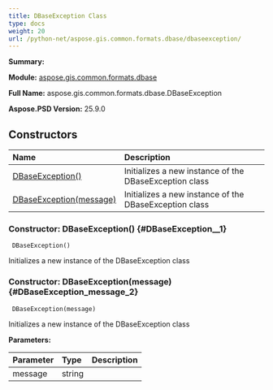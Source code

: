 ```yaml
---
title: DBaseException Class
type: docs
weight: 20
url: /python-net/aspose.gis.common.formats.dbase/dbaseexception/
---
```


**Summary:** 

**Module:** [aspose.gis.common.formats.dbase](/psd/python-net/aspose.gis.common.formats.dbase/)

**Full Name:** aspose.gis.common.formats.dbase.DBaseException

**Aspose.PSD Version:** 25.9.0

## **Constructors**
| **Name** | **Description** |
| :- | :- |
| [DBaseException()](#DBaseException__1) | Initializes a new instance of the DBaseException class |
| [DBaseException(message)](#DBaseException_message_2) | Initializes a new instance of the DBaseException class |


### Constructor: DBaseException() {#DBaseException__1}


```
 DBaseException() 
```

Initializes a new instance of the DBaseException class

### Constructor: DBaseException(message) {#DBaseException_message_2}


```
 DBaseException(message) 
```

Initializes a new instance of the DBaseException class

**Parameters:**

| Parameter | Type | Description |
| :- | :- | :- |
| message | string |  |

